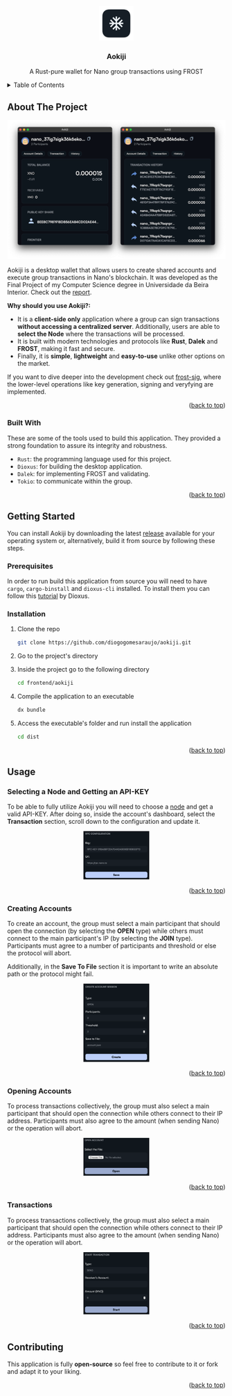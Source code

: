 <a id="readme-top"></a>


<!-- PROJECT LOGO -->
<br />
<div align="center">
  <a href="https://github.com/diogogomesaraujo/aokiji">
    <img src="./assets/icon.png" alt="Logo" width="80" height="80">
  </a>

  <h3 align="center">Aokiji</h3>

  <p align="center">
    A Rust-pure wallet for Nano group transactions using FROST
  </p>
</div>



<!-- TABLE OF CONTENTS -->
<details>
  <summary>Table of Contents</summary>
  <ol>
    <li>
      <a href="#about-the-project">About The Project</a>
      <ul>
        <li><a href="#built-with">Built With</a></li>
      </ul>
    </li>
    <li>
      <a href="#getting-started">Getting Started</a>
      <ul>
        <li><a href="#prerequisites">Prerequisites</a></li>
        <li><a href="#installation">Installation</a></li>
      </ul>
    </li>
    <li>
      <a href="#usage">Usage</a>
      <ul>
        <li><a href="#selecting-a-node-and-getting-an-api-key">Selecting a Node and Getting an API-KEY</a></li>
        <li><a href="#creating-accounts">Creating Accounts</a></li>
        <li><a href="#opening-accounts">Opening Accounts</a></li>
        <li><a href="#transactions">Transactions</a></li>
      </ul>
    </li>
    <li><a href="#contributing">Contributing</a></li>
  </ol>
</details>



<!-- ABOUT THE PROJECT -->
## About The Project

<div align="center">
    <img src="./assets/demo.png" alt="Demo">
</div>

Aokiji is a desktop wallet that allows users to create shared accounts and execute group transactions in Nano's blockchain. It was developed as the Final Project of my Computer Science degree in Universidade da Beira Interior. Check out the [report](./report.pdf).

**Why should you use Aokiji?:**
* It is a **client-side only** application where a group can sign transactions **without accessing a centralized server**. Additionally, users are able to **select the Node** where the transactions will be processed.
* It is built with modern technologies and protocols like **Rust**, **Dalek** and **FROST**, making it fast and secure.
* Finally, it is **simple**, **lightweight** and **easy-to-use** unlike other options on the market.

If you want to dive deeper into the development check out [frost-sig](https://github.com/diogogomesaraujo/frost-sig), where the lower-level operations like key generation, signing and veryfying are implemented.

<p align="right">(<a href="#readme-top">back to top</a>)</p>


### Built With

These are some of the tools used to build this application. They provided a strong foundation to assure its integrity and robustness.

* `Rust`: the programming language used for this project.
* `Dioxus`: for building the desktop application.
* `Dalek`: for implementing FROST and validating.
* `Tokio`: to communicate within the group.

<p align="right">(<a href="#readme-top">back to top</a>)</p>



<!-- GETTING STARTED -->
## Getting Started

You can install Aokiji by downloading the latest [release](https://github.com/diogogomesaraujo/aokiji/releases/latest) available for your operating system or, alternatively, build it from source by following these steps.

### Prerequisites

In order to run build this application from source you will need to have `cargo`,  `cargo-binstall` and `dioxus-cli` installed. To install them you can follow this [tutorial](https://dioxuslabs.com/learn/0.6/getting_started/#) by Dioxus.

### Installation

1. Clone the repo

   ```sh
   git clone https://github.com/diogogomesaraujo/aokiji.git
   ```

3. Go to the project's directory

5. Inside the project go to the following directory

   ```sh
   cd frontend/aokiji
   ```

6. Compile the application to an executable

   ```sh
   dx bundle
   ```

8. Access the executable's folder and run install the application

   ```sh
   cd dist
   ```

<p align="right">(<a href="#readme-top">back to top</a>)</p>



<!-- USAGE EXAMPLES -->
## Usage

### Selecting a Node and Getting an API-KEY

To be able to fully utilize Aokiji you will need to choose a [node](https://publicnodes.somenano.com/) and get a valid API-KEY. After doing so, inside the account's dashboard, select the **Transaction** section, scroll down to the configuration and update it.

<div align="center">
    <img src="./assets/config.png" alt="Config" style="width: 30%;">
</div>

<p align="right">(<a href="#readme-top">back to top</a>)</p>

### Creating Accounts

To create an account, the group must select a main participant that should open the connection (by selecting the **OPEN** type) while others must connect to the main participant's IP (by selecting the **JOIN** type). Participants must agree to a number of participants and threshold or else the protocol will abort.

Additionally, in the **Save To File** section it is important to write an absolute path or the protocol might fail.

<div align="center">
    <img src="./assets/create-account.png" alt="Create Account" style="width: 30%;">
</div>

<p align="right">(<a href="#readme-top">back to top</a>)</p>

### Opening Accounts

To process transactions collectively, the group must also select a main participant that should open the connection while others connect to their IP address. Participants must also agree to the amount (when sending Nano) or the operation will abort.



<div align="center">
    <img src="./assets/open-account.png" alt="Open Account" style="width: 30%;">
</div>

<p align="right">(<a href="#readme-top">back to top</a>)</p>

### Transactions

To process transactions collectively, the group must also select a main participant that should open the connection while others connect to their IP address. Participants must also agree to the amount (when sending Nano) or the operation will abort.



<div align="center">
    <img src="./assets/transactions.png" alt="Transactions" style="width: 30%;">
</div>

<p align="right">(<a href="#readme-top">back to top</a>)</p>

<!-- CONTRIBUTING -->
## Contributing

This application is fully **open-source** so feel free to contribute to it or fork and adapt it to your liking.

<p align="right">(<a href="#readme-top">back to top</a>)</p>



<!-- MARKDOWN LINKS & IMAGES -->
<!-- https://www.markdownguide.org/basic-syntax/#reference-style-links -->
[contributors-shield]: https://img.shields.io/github/contributors/othneildrew/Best-README-Template.svg?style=for-the-badge
[contributors-url]: https://github.com/othneildrew/Best-README-Template/graphs/contributors
[forks-shield]: https://img.shields.io/github/forks/othneildrew/Best-README-Template.svg?style=for-the-badge
[forks-url]: https://github.com/othneildrew/Best-README-Template/network/members
[stars-shield]: https://img.shields.io/github/stars/othneildrew/Best-README-Template.svg?style=for-the-badge
[stars-url]: https://github.com/othneildrew/Best-README-Template/stargazers
[issues-shield]: https://img.shields.io/github/issues/othneildrew/Best-README-Template.svg?style=for-the-badge
[issues-url]: https://github.com/othneildrew/Best-README-Template/issues
[license-shield]: https://img.shields.io/github/license/othneildrew/Best-README-Template.svg?style=for-the-badge
[license-url]: https://github.com/othneildrew/Best-README-Template/blob/master/LICENSE.txt
[linkedin-shield]: https://img.shields.io/badge/-LinkedIn-black.svg?style=for-the-badge&logo=linkedin&colorB=555
[linkedin-url]: https://linkedin.com/in/othneildrew
[product-screenshot]: images/screenshot.png
[Next.js]: https://img.shields.io/badge/next.js-000000?style=for-the-badge&logo=nextdotjs&logoColor=white
[Next-url]: https://nextjs.org/
[React.js]: https://img.shields.io/badge/React-20232A?style=for-the-badge&logo=react&logoColor=61DAFB
[React-url]: https://reactjs.org/
[Vue.js]: https://img.shields.io/badge/Vue.js-35495E?style=for-the-badge&logo=vuedotjs&logoColor=4FC08D
[Vue-url]: https://vuejs.org/
[Angular.io]: https://img.shields.io/badge/Angular-DD0031?style=for-the-badge&logo=angular&logoColor=white
[Angular-url]: https://angular.io/
[Svelte.dev]: https://img.shields.io/badge/Svelte-4A4A55?style=for-the-badge&logo=svelte&logoColor=FF3E00
[Svelte-url]: https://svelte.dev/
[Laravel.com]: https://img.shields.io/badge/Laravel-FF2D20?style=for-the-badge&logo=laravel&logoColor=white
[Laravel-url]: https://laravel.com
[Bootstrap.com]: https://img.shields.io/badge/Bootstrap-563D7C?style=for-the-badge&logo=bootstrap&logoColor=white
[Bootstrap-url]: https://getbootstrap.com
[JQuery.com]: https://img.shields.io/badge/jQuery-0769AD?style=for-the-badge&logo=jquery&logoColor=white
[JQuery-url]: https://jquery.com
